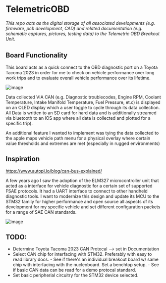 # TelemetricOBD

###### This repo acts as the digital storage of all associated developments (e.g. firmware, pcb development, CAD) and related documentation (e.g. schematic captures, pictures, testing data) to the Telemetric OBD Breakout Unit. 

## Board Functionality
This board acts as a quick connect to the OBD diagnostic port on a Toyota Tacoma 2023 in order for me to check on vehicle performance over long work trips and to evaluate overall vehicle performance over its lifetime.

![image](https://user-images.githubusercontent.com/126422709/222989379-cd9871d0-ebbd-4954-b26f-62520ebde9a3.png)

Data collected VIA CAN (e.g. Diagnostic troublecodes, Engine RPM, Coolant Temperature, Intake Manifold Temperature, Fuel Pressure, et.c) is displayed on an OLED display which a user toggle to cycle through its data collection.
All Data is written to an SD card for hard data and is additionally streamed via bluetooth to an IOS app where all data is collected and plotted for a specific trip). 

An additional feature I wanted to implement was tying the data collected to the apple maps vehicle path menu for a physical overlay where certain value thresholds and extremes are met (especially in rugged environments) 

## Inspiration

https://www.autopi.io/blog/can-bus-explained/

A few years ago I saw the adoption of the ELM327 microcontroller unit that acted as a interface for vehicle diagnostic for a certain set of supported FSAE protocols. 
It had a UART interface to connect to other handheld diagnostic tools. I want to modernize this design and update its MCU to the STM32 family for higher performance and open source all
aspects of its development for my specific vehicle and set different configuration packets for a range of SAE CAN standards. 

![image](https://user-images.githubusercontent.com/126422709/222988891-c67becc6-91a3-4e95-818f-7bfca187253f.png)


## TODO: 
- Determine Toyota Tacoma 2023 CAN Protocal --> set in Documentation
- Select CAN chip for interfacing with STM32. Preferably with easy to read library docs. 
      - See if there's an individual breakout board w/ same chip with interfacing with the nucleoboard. Set a benchtop setup. 
      - See if basic CAN data can be read for a demo protocal standard. 
- Set basic peripherial circuitry for the STM32 device selected.
